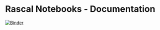 # Rascal Notebooks - Documentation
[![Binder](https://mybinder.org/badge.svg)](https://mybinder.org/v2/gh/maveme/rascal-notebooks-examples.git/master)
